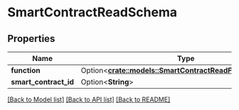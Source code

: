 # SmartContractReadSchema

## Properties

Name | Type | Description | Notes
------------ | ------------- | ------------- | -------------
**function** | Option<[**crate::models::SmartContractReadFunctionSchema**](SmartContractReadFunctionSchema.md)> |  | [optional]
**smart_contract_id** | Option<**String**> |  | [optional]

[[Back to Model list]](../README.md#documentation-for-models) [[Back to API list]](../README.md#documentation-for-api-endpoints) [[Back to README]](../README.md)


